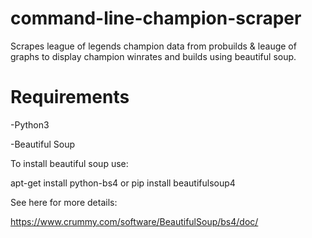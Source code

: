 # command-line-champion-scraper
Scrapes league of legends champion data from probuilds &amp; leauge of graphs to display champion winrates and builds using beautiful soup.

# Requirements
-Python3

-Beautiful Soup

To install beautiful soup use:

apt-get install python-bs4 or pip install beautifulsoup4

See here for more details:

https://www.crummy.com/software/BeautifulSoup/bs4/doc/
